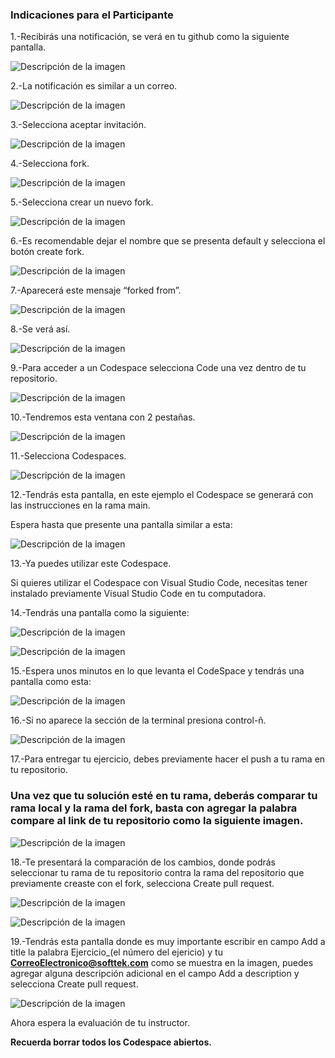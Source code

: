 ### Indicaciones para el Participante
1.-Recibirás una notificación, se verá en tu github como la siguiente pantalla.

![Descripción de la imagen](../Imagenes/Img6.png)

2.-La notificación es similar a un correo.

![Descripción de la imagen](../imagenes/Img7.png)

3.-Selecciona aceptar invitación.

![Descripción de la imagen](../imagenes/Img8.png)

4.-Selecciona fork.

![Descripción de la imagen](../imagenes/Img9.png)

5.-Selecciona crear un nuevo fork.

![Descripción de la imagen](../imagenes/Img10.png)

6.-Es recomendable dejar el nombre que se presenta default y selecciona el botón create fork.

![Descripción de la imagen](../imagenes/Img11.png)

7.-Aparecerá este mensaje “forked from”.

![Descripción de la imagen](../imagenes/Img12.png)

8.-Se verá así.

![Descripción de la imagen](../imagenes/Img13.png)

9.-Para acceder a un Codespace selecciona Code una vez dentro de tu repositorio.

![Descripción de la imagen](../imagenes/Img14.png)

10.-Tendremos esta ventana con 2 pestañas.

![Descripción de la imagen](../imagenes/Img15.png)

11.-Selecciona Codespaces.

![Descripción de la imagen](../imagenes/Img16.png)

12.-Tendrás esta pantalla, en este ejemplo el Codespace se generará con las instrucciones en la rama main. 

Espera hasta que presente una pantalla similar a esta:

![Descripción de la imagen](../imagenes/Img17.png)

13.-Ya puedes utilizar este Codespace.

Si quieres utilizar el Codespace con Visual Studio Code, necesitas tener instalado previamente Visual Studio Code en tu computadora.

14.-Tendrás una pantalla como la siguiente:

![Descripción de la imagen](../imagenes/Img18.png)

![Descripción de la imagen](../imagenes/Img19.png)

15.-Espera unos minutos en lo que levanta el CodeSpace y tendrás una pantalla como esta:

![Descripción de la imagen](../imagenes/Img20.png)

16.-Si no aparece la sección de la terminal presiona control-ñ.

![Descripción de la imagen](../imagenes/Img21.png)

17.-Para entregar tu ejercicio, debes previamente hacer el push a tu rama en tu repositorio.

### Una vez que tu solución esté en tu rama, deberás comparar tu rama local y la rama del fork, basta con agregar la palabra compare al link de tu repositorio como la siguiente imagen.

![Descripción de la imagen](../imagenes/Img27.png)

18.-Te presentará la comparación de los cambios, donde podrás seleccionar tu rama de tu repositorio contra la rama del repositorio que previamente creaste con el fork, selecciona Create pull request.

![Descripción de la imagen](../imagenes/Img28.png)

![Descripción de la imagen](../imagenes/Img27_1.png)

19.-Tendrás esta pantalla donde es muy importante escribir en campo Add a title la palabra Ejercicio_(el número del ejericio) y tu **CorreoElectronico@softtek.com** como se muestra en la imagen, puedes agregar alguna descripción adicional en el campo Add a description y selecciona Create pull request.

![Descripción de la imagen](../imagenes/Img29.png)

Ahora espera la evaluación de tu instructor.

**Recuerda borrar todos los Codespace abiertos.**










